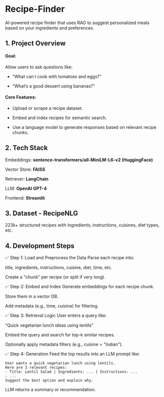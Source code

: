 # Recipe-Finder

AI-powered recipe finder that uses RAG to suggest personalized meals based on your ingredients and preferences.

## 1. Project Overview

#### Goal:

Allow users to ask questions like:

- “What can I cook with tomatoes and eggs?”

- “What’s a good dessert using bananas?”

#### Core Features:

- Upload or scrape a recipe dataset.

- Embed and index recipes for semantic search.

- Use a language model to generate responses based on relevant recipe chunks.

## 2. Tech Stack

Embeddings: **sentence-transformers/all-MiniLM-L6-v2 (HuggingFace)**

Vector Store: **FAISS**

Retriever: **LangChain**

LLM: **OpenAI GPT-4**

Frontend: **Streamlit**

## 3. Dataset - **RecipeNLG**

223k+ structured recipes with ingredients, instructions, cuisines, diet types, etc.

## 4. Development Steps
✅ Step 1: Load and Preprocess the Data
Parse each recipe into:

title, ingredients, instructions, cuisine, diet, time, etc.

Create a "chunk" per recipe (or split if very long).

✅ Step 2: Embed and Index
Generate embeddings for each recipe chunk.

Store them in a vector DB.

Add metadata (e.g., time, cuisine) for filtering.

✅ Step 3: Retrieval Logic
User enters a query like:

“Quick vegetarian lunch ideas using lentils”

Embed the query and search for top-k similar recipes.

Optionally apply metadata filters (e.g., cuisine = "Indian").

✅ Step 4: Generation
Feed the top results into an LLM prompt like:
```
User wants a quick vegetarian lunch using lentils.
Here are 3 relevant recipes:
- Title: Lentil Salad | Ingredients: ... | Instructions: ...
- ...
Suggest the best option and explain why.
```
LLM returns a summary or recommendation.
